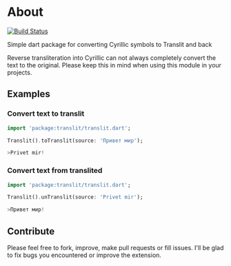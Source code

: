 # About

[![Build Status](https://travis-ci.org/alexeynobody/translit-dart.svg?branch=master)](https://travis-ci.org/alexeynobody/translit-dart)

Simple dart package for converting Cyrillic symbols to Translit and back

Reverse transliteration into Cyrillic can not always completely convert the text to the original. Please keep this in mind when using this module in your projects.

## Examples

### Convert text to translit

```dart
import 'package:translit/translit.dart';

Translit().toTranslit(source: 'Привет мир');

>Privet mir!
```

### Convert text from translited

```dart
import 'package:translit/translit.dart';

Translit().unTranslit(source: 'Privet mir');

>Привет мир!
```

## Contribute

Please feel free to fork, improve, make pull requests or fill issues. I'll be glad to fix bugs you encountered or improve the extension.
